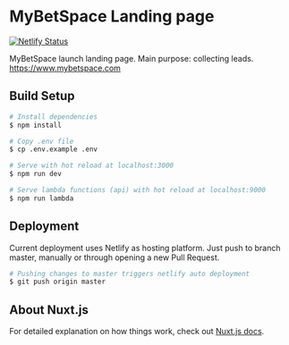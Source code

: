 # MyBetSpace Landing page

[![Netlify Status](https://api.netlify.com/api/v1/badges/2479c8a8-78e3-48cc-a79a-baca6a424432/deploy-status)](https://app.netlify.com/sites/flamboyant-clarke-7cfb2b/deploys)

MyBetSpace launch landing page. Main purpose: collecting leads. https://www.mybetspace.com

## Build Setup

```bash
# Install dependencies
$ npm install

# Copy .env file
$ cp .env.example .env

# Serve with hot reload at localhost:3000
$ npm run dev

# Serve lambda functions (api) with hot reload at localhost:9000
$ npm run lambda
```

## Deployment

Current deployment uses Netlify as hosting platform. Just push to branch master, manually or through opening a new Pull Request.

```bash
# Pushing changes to master triggers netlify auto deployment
$ git push origin master
```

## About Nuxt.js

For detailed explanation on how things work, check out [Nuxt.js docs](https://nuxtjs.org).

